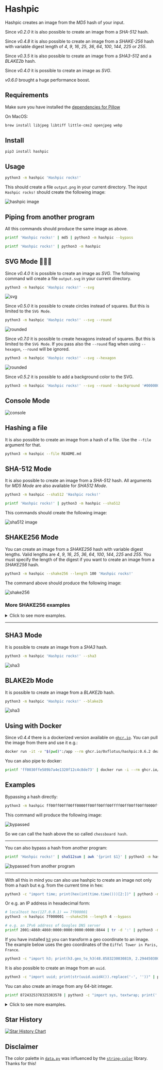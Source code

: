 # Hashpic

Hashpic creates an image from the *MD5* hash of your input.

Since _v0.2.0_ it is also possible to create an image from a *SHA-512* hash.

Since _v0.4.8_ it is also possible to create an image from a *SHAKE-256* hash with variable digest length of _4_, _9_, _16_, _25_, _36_, _64_, _100_, _144_, _225_ or _255_.

Since _v0.3.5_ it is also possible to create an image from a *SHA3-512* and a *BLAKE2b* hash.

Since _v0.4.0_ it is possible to create an image as *SVG*.

_v0.6.0_ brought a huge performance boost.

## Requirements

Make sure you have installed the [dependencies for Pillow](https://pillow.readthedocs.io/en/latest/installation.html#building-from-source)

On MacOS:

```sh
brew install libjpeg libtiff little-cms2 openjpeg webp
```

## Install

`pip3 install hashpic`

## Usage

```bash
python3 -m hashpic 'Hashpic rocks!'
```

This should create a file `output.png` in your current directory. 
The input `Hashpic rocks!` should create the following image:

![hashpic image](./docs/rocks.png)

## Piping from another program

All this commands should produce the same image as above.

```bash
printf 'Hashpic rocks!' | md5 | python3 -m hashpic --bypass

printf 'Hashpic rocks!' | python3 -m hashpic
```

## SVG Mode 🎉🎉🎉

Since _v0.4.0_ it is possible to create an image as *SVG*. The following command will create a file `output.svg` in your current directory. 

```bash
python3 -m hashpic 'Hashpic rocks!' --svg
```

![svg](./docs/rocks_on_svg.svg)

Since _v0.5.0_ it is possible to create circles instead of squares. But this is limited to the `SVG Mode`.

```bash
python3 -m hashpic 'Hashpic rocks!' --svg --round
```

![rounded](./docs/rounded.svg)

Since _v0.7.0_ it is possible to create hexagons instead of squares. But this is limited to the `SVG Mode`. 
If you pass also the `--round` flag when using `--hexagon`, `--round` will be ignored.

```bash
python3 -m hashpic 'Hashpic rocks!' --svg --hexagon
```

![rounded](./docs/hexagon_md5.svg)

Since _v0.5.2_ it is possible to add a background color to the SVG.

```bash
python3 -m hashpic 'Hashpic rocks!' --svg --round --background '#000000'
```

## Console Mode

![console](./docs/console.png)

## Hashing a file

It is also possible to create an image from a hash of a file. Use the `--file` argument for that.

```bash
python3 -m hashpic --file README.md
```

## SHA-512 Mode

It is also possible to create an image from a *SHA-512* hash. All arguments for *MD5 Mode* are also available for *SHA512 Mode*.

```bash
python3 -m hashpic --sha512 'Hashpic rocks!'

printf 'Hashpic rocks!' | python3 -m hashpic --sha512
```

This commands should create the following image:

![sha512 image](./docs/rocks_on_sha512.png)

## SHAKE256 Mode

You can create an image from a *SHAKE256* hash with variable digest lengths. Valid lengths are _4_, _9_, _16_, _25_, _36_, _64_, _100_, _144_, _225_ and _255_. You must specify the length of the digest if you want to create an image from a *SHAKE256* hash.

```bash
python3 -m hashpic --shake256 --length 100 'Hashpic rocks!'
```

The command above should produce the following image:

![shake256](./docs/shake256/100.png)

### More SHAKE256 examples

<details>
  <summary>Click to see more examples.</summary>

  ### Digest Length of 4
  
  ```bash
  python3 -m hashpic --shake256 --length 4 'Hashpic rocks!'
  ```

  ![shake256](./docs/shake256/4.png)

  ### Digest Length of 9
  
  ```bash
  python3 -m hashpic --shake256 --length 9 'Hashpic rocks!'
  ```

  ![shake256](./docs/shake256/9.png)

  ### Digest Length of 16

  ```bash
  python3 -m hashpic --shake256 --length 16 'Hashpic rocks!'
  ```
  ![shake256](./docs/shake256/16.png)

  ### Digest Length of 25

  ```bash
  python3 -m hashpic --shake256 --length 25 'Hashpic rocks!'
  ```

  ![shake256](./docs/shake256/25.png)

  ### Digest Length of 36

  ```bash
  python3 -m hashpic --shake256 --length 36 'Hashpic rocks!'
  ```

  ![shake256](./docs/shake256/36.png)

  ### Digest Length of 64

  ```bash
  python3 -m hashpic --shake256 --length 64 'Hashpic rocks!'
  ```

  ![shake256](./docs/shake256/64.png)

  ### Digest Length of 100

  ```bash
  python3 -m hashpic --shake256 --length 100 'Hashpic rocks!'
  ```

  ![shake256](./docs/shake256/100.png)

  ### Digest Length of 144

  ```bash
  python3 -m hashpic --shake256 --length 144 'Hashpic rocks!'
  ```

  ![shake256](./docs/shake256/144.png)

  ### Digest Length of 225

  ```bash
  python3 -m hashpic --shake256 --length 225 'Hashpic rocks!'
  ```

  ![shake256](./docs/shake256/225.png)

  ### Digest Length of 255

  It adds a `padding byte of 0xff` to the end of the hash to fit it into a `16x16 grid`. Please keep this in mind.

  ```bash
  python3 -m hashpic --shake256 --length 255 'Hashpic rocks!'
  ```

  ![shake256](./docs/shake256/255.png)
</details>
<hr/>

## SHA3 Mode

It is possible to create an image from a *SHA3* hash. 

```bash
python3 -m hashpic 'Hashpic rocks!' --sha3
```

![sha3](./docs/rocks_on_sha3.png)

## BLAKE2b Mode

It is possible to create an image from a *BLAKE2b* hash. 

```bash
python3 -m hashpic 'Hashpic rocks!' --blake2b
```

![sha3](./docs/rocks_on_blake2b.png)

## Using with Docker

Since _v0.4.4_ there is a dockerized version available on [`ghcr.io`](https://github.com/0xflotus/hashpic/pkgs/container/hashpic). You can pull the image from there and use it e.g.:

```bash
docker run -it -v "$(pwd)":/app --rm ghcr.io/0xflotus/hashpic:0.6.2 deadbeef --bypass --shake256 --length 4
```

You can also pipe to docker:

```bash
printf 'ff0030ffe589b7a4e1320f12c4c8de73' | docker run -i --rm ghcr.io/0xflotus/hashpic:0.6.2 -c --shake256 --length 16 --bypass
```

## Examples

Bypassing a hash directly:

```bash
python3 -m hashpic ff00ff00ff00ff0000ff00ff00ff00ffff00ff00ff00ff0000ff00ff00ff00ffff00ff00ff00ff0000ff00ff00ff00ffff00ff00ff00ff0000ff00ff00ff00ff --bypass --sha512
```

This command will produce the following image:

![bypassed](./docs/bypassed.png)

So we can call the hash above the so called `chessboard hash`.

<hr>

You can also bypass a hash from another program:

```bash
printf 'Hashpic rocks!' | sha512sum | awk '{print $1}' | python3 -m hashpic --sha512 -c --bypass 
```

![bypassed from another program](./docs/bypassed_pipe.svg)

<hr>

With all this in mind you can also use hashpic to create an image not only from a hash but e.g. from the current time in hex:

```bash
python3 -c "import time; print(hex(int(time.time()))[2:])" | python3 -m hashpic --shake256 --length 4 --bypass
```

Or e.g. an IP address in hexadecimal form:

```bash
# localhost hex(127.0.0.1) == 7f000001
python3 -m hashpic 7f000001 --shake256 --length 4 --bypass

# e.g. an IPv6 address of Googles DNS server
printf 2001:4860:4860:0000:0000:0000:0000:8844 | tr -d ':' | python3 -m hashpic --bypass 
```

If you have installed [`h3`](https://h3geo.org/) you can transform a geo coordinate to an image. 
The example below uses the geo coordinates of the `Eiffel Tower in Paris, France`.

```bash
python3 -c "import h3; print(h3.geo_to_h3(48.8583230030819, 2.294450300083837, 15).zfill(18))" | python3 -m hashpic --bypass --shake256 --length 9
```

It is also possible to create an image from an `uuid`.

```bash
python3 -c "import uuid; print(str(uuid.uuid4()).replace('-', ''))" | python3 -m hashpic --bypass -c
```

You can also create an image from any 64-bit integer.

```bash
printf 8724325378325383578 | python3 -c "import sys, textwrap; print(''.join([hex(int(bit))[2:].zfill(2) for bit in textwrap.fill(bin(int(sys.stdin.read()))[2:].zfill(64), 1).split('\n')]))" | python3 -m hashpic --bypass --svg --round --sha3
```

<details>
  <summary>Click to see more examples.</summary>

```bash
# compute the bypassed number
python3 -c "print(2**56-1)" | python3 -c "import sys, textwrap; print(''.join([hex(int(bit))[2:].zfill(2) for bit in textwrap.fill(bin(int(sys.stdin.read()))[2:].zfill(64),1).split('\n')]))" | python3 -m hashpic --bypass --svg --round --sha3

# bypass the binary directly
printf 0110100111001100001101001110011000111110011100110000111100111011 | python3 -c "import sys, textwrap; print(''.join([hex(int(bit))[2:].zfill(2) for bit in textwrap.fill(bin(int(sys.stdin.read(), 2))[2:].zfill(64),1).split('\n')]))" | python3 -m hashpic --bypass --svg --round --sha3

# map the colors 
printf 0110100111001100001101001110011000111110011100110000111100111011 | python3 -c "import sys, textwrap; print(''.join(map(lambda x: '00' if x == '01' else 'ff', [hex(int(bit))[2:].zfill(2) for bit in textwrap.fill(bin(int(sys.stdin.read(), 2))[2:].zfill(64),1).split('\n')])))" | python3 -m hashpic --bypass --svg --round --sha3
```

</details>

## Star History

[![Star History Chart](https://api.star-history.com/svg?repos=0xflotus/hashpic&type=Timeline)](https://star-history.com/#0xflotus/hashpic&Timeline)

## Disclaimer

The color palette in [`data.py`](./hashpic/data.py) was influenced by the [`string-color`](https://gitlab.com/shindagger/string-color) library. 
Thanks for this!
